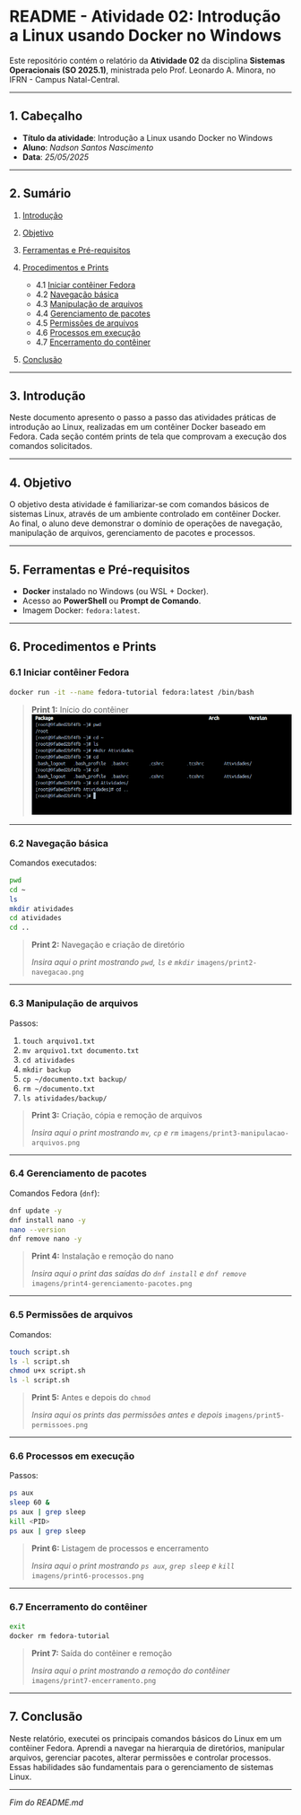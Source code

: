 # README - Atividade 02: Introdução a Linux usando Docker no Windows

Este repositório contém o relatório da **Atividade 02** da disciplina **Sistemas Operacionais (SO 2025.1)**, ministrada pelo Prof. Leonardo A. Minora, no IFRN - Campus Natal-Central.

---

## 1. Cabeçalho

* **Título da atividade**: Introdução a Linux usando Docker no Windows
* **Aluno**: *Nadson Santos Nascimento*
* **Data**: *25/05/2025*

---

## 2. Sumário

1. [Introdução](#introducao)
2. [Objetivo](#objetivo)
3. [Ferramentas e Pré-requisitos](#ferramentas-e-prerequisitos)
4. [Procedimentos e Prints](#procedimentos-e-prints)

   * 4.1 [Iniciar contêiner Fedora](#iniciar-conteiner-fedora)
   * 4.2 [Navegação básica](#navegacao-basica)
   * 4.3 [Manipulação de arquivos](#manipulacao-de-arquivos)
   * 4.4 [Gerenciamento de pacotes](#gerenciamento-de-pacotes)
   * 4.5 [Permissões de arquivos](#permissoes-de-arquivos)
   * 4.6 [Processos em execução](#processos-em-execucao)
   * 4.7 [Encerramento do contêiner](#encerramento-do-conteiner)
5. [Conclusão](#conclusao)

---

## 3. Introdução

Neste documento apresento o passo a passo das atividades práticas de introdução ao Linux, realizadas em um contêiner Docker baseado em Fedora. Cada seção contém prints de tela que comprovam a execução dos comandos solicitados.

---

## 4. Objetivo

O objetivo desta atividade é familiarizar-se com comandos básicos de sistemas Linux, através de um ambiente controlado em contêiner Docker. Ao final, o aluno deve demonstrar o domínio de operações de navegação, manipulação de arquivos, gerenciamento de pacotes e processos.

---

## 5. Ferramentas e Pré-requisitos

* **Docker** instalado no Windows (ou WSL + Docker).
* Acesso ao **PowerShell** ou **Prompt de Comando**.
* Imagem Docker: `fedora:latest`.

---

## 6. Procedimentos e Prints

### 6.1 Iniciar contêiner Fedora

```bash
docker run -it --name fedora-tutorial fedora:latest /bin/bash
```

> **Print 1:** Início do contêiner 
> ![Print 1 – iniciando contêiner Docker Fedora](imagens/cmd1.PNG)



---

### 6.2 Navegação básica

Comandos executados:

```bash
pwd
cd ~
ls
mkdir atividades
cd atividades
cd ..
```

> **Print 2:** Navegação e criação de diretório
>
> *Insira aqui o print  mostrando `pwd`, `ls` e `mkdir`*
> `imagens/print2-navegacao.png`

---

### 6.3 Manipulação de arquivos

Passos:

1. `touch arquivo1.txt`
2. `mv arquivo1.txt documento.txt`
3. `cd atividades`
4. `mkdir backup`
5. `cp ~/documento.txt backup/`
6. `rm ~/documento.txt`
7. `ls atividades/backup/`

> **Print 3:** Criação, cópia e remoção de arquivos
>
> *Insira aqui o print mostrando `mv`, `cp` e `rm`*
> `imagens/print3-manipulacao-arquivos.png`

---

### 6.4 Gerenciamento de pacotes

Comandos Fedora (`dnf`):

```bash
dnf update -y
dnf install nano -y
nano --version
dnf remove nano -y
```

> **Print 4:** Instalação e remoção do nano
>
> *Insira aqui o print das saídas do `dnf install` e `dnf remove`*
> `imagens/print4-gerenciamento-pacotes.png`

---

### 6.5 Permissões de arquivos

Comandos:

```bash
touch script.sh
ls -l script.sh
chmod u+x script.sh
ls -l script.sh
```

> **Print 5:** Antes e depois do `chmod`
>
> *Insira aqui os prints das permissões antes e depois*
> `imagens/print5-permissoes.png`

---

### 6.6 Processos em execução

Passos:

```bash
ps aux
sleep 60 &
ps aux | grep sleep
kill <PID>
ps aux | grep sleep
```

> **Print 6:** Listagem de processos e encerramento
>
> *Insira aqui o print mostrando `ps aux`, `grep sleep` e `kill`*
> `imagens/print6-processos.png`

---

### 6.7 Encerramento do contêiner

```bash
exit
docker rm fedora-tutorial
```

> **Print 7:** Saída do contêiner e remoção
>
> *Insira aqui o print mostrando a remoção do contêiner*
> `imagens/print7-encerramento.png`

---

## 7. Conclusão

Neste relatório, executei os principais comandos básicos do Linux em um contêiner Fedora. Aprendi a navegar na hierarquia de diretórios, manipular arquivos, gerenciar pacotes, alterar permissões e controlar processos. Essas habilidades são fundamentais para o gerenciamento de sistemas Linux.

---

*Fim do README.md*
